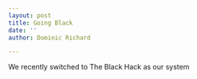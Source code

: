 ```yaml
---
layout: post
title: Going Black
date: ''
author: Dominic Richard

---
```


We recently switched to The Black Hack as our system 
<!--stackedit_data:
eyJwcm9wZXJ0aWVzIjoidGl0bGU6IEdvaW5nIEJsYWNrXG4iLC
JoaXN0b3J5IjpbLTYzODkzNTQxM119
-->